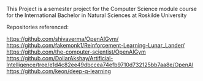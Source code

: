 
This Project is a semester project for the Computer Science module course for the International Bachelor in Natural Sciences at Roskilde University

Repositories referenced:

https://github.com/shivaverma/OpenAIGym/
https://github.com/fakemonk1/Reinforcement-Learning-Lunar_Lander/
https://github.com/the-computer-scientist/OpenAIGym
https://github.com/DollarAkshay/Artificial-Intelligence/tree/e1d4c82ee49dbccea74efb9710d732125bb7aa8e/OpenAI
https://github.com/keon/deep-q-learning


